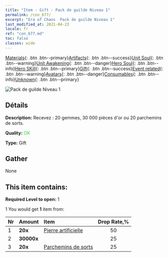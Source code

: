 ```yaml
---
title: "Item - Gift - Pack de guilde Niveau 1"
permalink: /con_677/
excerpt: "Era of Chaos  Pack de guilde Niveau 1"
last_modified_at: 2021-04-23
locale: fr
ref: "con_677.md"
toc: false
classes: wide
---
```

 [Materials](/ItemsFR/){: .btn .btn--primary}[Artifacts](/ItemsFR/Artifacts/){: .btn .btn--success}[Unit Soul](/ItemsFR/UnitSoul/){: .btn .btn--warning}[Unit Awakening](/ItemsFR/UnitAwakening/){: .btn .btn--danger}[Hero Soul](/ItemsFR/HeroSoul/){: .btn .btn--info}[Hero SKill](/ItemsFR/HeroSkill/){: .btn .btn--primary}[Gift](/ItemsFR/Gift/){: .btn .btn--success}[Event related](/ItemsFR/Events/){: .btn .btn--warning}[Avatars](/ItemsFR/Avatars/){: .btn .btn--danger}[Consumables](/ItemsFR/Consumables/){: .btn .btn--info}[Unknown](/ItemsFR/Unknown/){: .btn .btn--primary}

 ![Pack de guilde Niveau 1](/images/t/i_50002.png)

## Détails
 **Description:** Recevez : 20 gemmes, 30 000 pièces d'or ou 20 parchemins de sorts.

 **Quality:** <span style="color: #32CD32">OK</span>

 **Type:** Gift

## Gather

  None

## This item contains:

 **Required Level to open:** 1

 1 You would get **1** item  from:

  | Nr | Amount |     Item    | Drop Rate,% |
  |:---|:-------|:------------|:---------:|
  | 1 |  **20x** | [Pierre artificielle](/ItemsFR/art_188/) | 50 | 
  | 2 |  **30000x** | <i class="fas fa-coins"/> | 25 | 
  | 3 |  **20x** | [Parchemins de sorts](/ItemsFR/con_694/) | 25 | 
